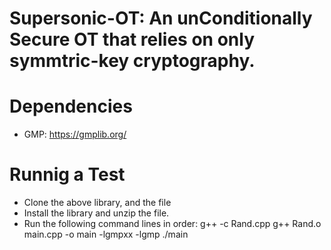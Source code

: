 # Supersonic-OT: An unConditionally Secure OT that relies on only symmtric-key cryptography.



# Dependencies

* GMP: https://gmplib.org/

# Runnig a Test

* Clone the above library, and the file
* Install the library and unzip the file.
* Run the following command lines in order:
            g++ -c Rand.cpp
            g++  Rand.o  main.cpp  -o main -lgmpxx -lgmp
            ./main
